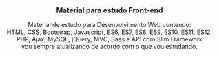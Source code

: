 <h3 align="center">Material para estudo Front-end</h3>

<p align="center">
    Material de estudo para Desenvolvimento Web contendo: <br />
    HTML, CSS, Bootstrap, Javascript, ES6, ES7, ES8, ES9, ES10, ES11, ES12,<br> PHP, Ajax, MySQL, jQuery, MVC, Sass e API com Slim Framework <br />
    vou sempre atualizando de acordo   com o que vou estudando.
</p>
